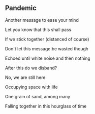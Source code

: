 ## Pandemic

Another message to ease your mind

Let you know that this shall pass

If we stick together (distanced of course)

Don't let this message be wasted though

Echoed until white noise and then nothing

After this do we disband?

No, we are still here

Occupying space with life

One grain of sand, among many

Falling together in this hourglass of time

